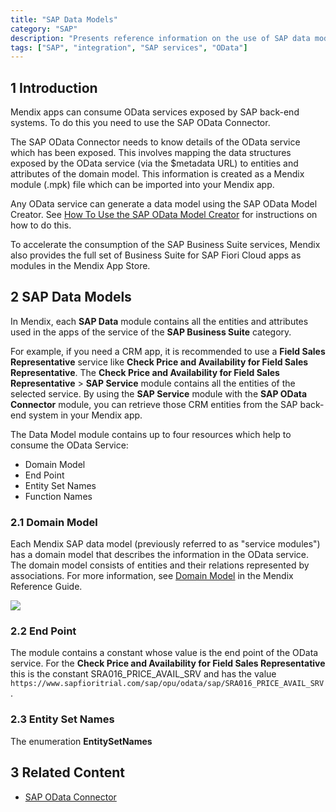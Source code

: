 ```yaml
---
title: "SAP Data Models"
category: "SAP"
description: "Presents reference information on the use of SAP data models."
tags: ["SAP", "integration", "SAP services", "OData"]
---
```


## 1 Introduction

Mendix apps can consume OData services exposed by SAP back-end systems. To do this you need to use the SAP OData Connector.

The SAP OData Connector needs to know details of the OData service which has been exposed. This involves mapping the data structures exposed by the OData service (via the $metadata URL) to entities and attributes of the domain model. This information is created as a Mendix module (.mpk) file which can be imported into your Mendix app.

Any OData service can generate a data model using the SAP OData Model Creator. See [How To Use the SAP OData Model Creator](/howto/sap/use-sap-odata-model-creator) for instructions on how to do this.

To accelerate the consumption of the SAP Business Suite services, Mendix also provides the full set of Business Suite for SAP Fiori Cloud apps as modules in the Mendix App Store.

## 2 SAP Data Models

In Mendix, each **SAP Data** module contains all the entities and attributes used in the apps of the service of the **SAP Business Suite** category.

For example, if you need a CRM app, it is recommended to use a **Field Sales Representative** service like **Check Price and Availability for Field Sales Representative**. The **Check Price and Availability for Field Sales Representative** > **SAP Service** module contains all the entities of the selected service. By using the **SAP Service** module with the **SAP OData Connector** module, you can retrieve those CRM entities from the SAP back-end system in your Mendix app.

The Data Model module contains up to four resources which help to consume the OData Service:

* Domain Model
* End Point
* Entity Set Names
* Function Names

### 2.1 Domain Model

Each Mendix SAP data model (previously referred to as "service modules") has a domain model that describes the information in the OData service. The domain model consists of entities and their relations represented by associations. For more information, see [Domain Model](../domain-model) in the Mendix Reference Guide.

![](attachments/sap-data-models/sap-service-example.png)

### 2.2 End Point

The module contains a constant whose value is the end point of the OData service. For the **Check Price and Availability for Field Sales Representative** this is the constant SRA016_PRICE_AVAIL_SRV and has the value `https://www.sapfioritrial.com/sap/opu/odata/sap/SRA016_PRICE_AVAIL_SRV`.

### 2.3 Entity Set Names

The enumeration **EntitySetNames**

## 3 Related Content

* [SAP OData Connector](sap-odata-connector)
